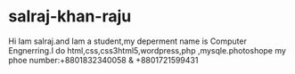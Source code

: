 salraj-khan-raju
================

Hi Iam salraj.and Iam a student,my deperment name is Computer Engnerring.I do html,css,css3html5,wordpress,php ,mysqle.photoshope my phoe number:+8801832340058 &amp; +8801721599431
